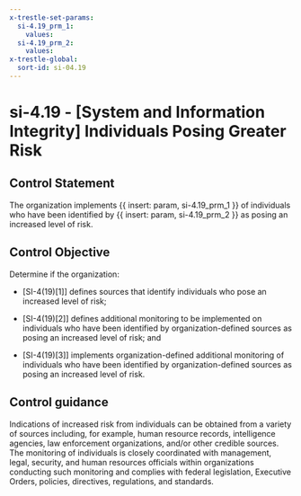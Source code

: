 ```yaml
---
x-trestle-set-params:
  si-4.19_prm_1:
    values:
  si-4.19_prm_2:
    values:
x-trestle-global:
  sort-id: si-04.19
---
```


# si-4.19 - \[System and Information Integrity\] Individuals Posing Greater Risk

## Control Statement

The organization implements {{ insert: param, si-4.19_prm_1 }} of individuals who have been identified by {{ insert: param, si-4.19_prm_2 }} as posing an increased level of risk.

## Control Objective

Determine if the organization:

- \[SI-4(19)[1]\] defines sources that identify individuals who pose an increased level of risk;

- \[SI-4(19)[2]\] defines additional monitoring to be implemented on individuals who have been identified by organization-defined sources as posing an increased level of risk; and

- \[SI-4(19)[3]\] implements organization-defined additional monitoring of individuals who have been identified by organization-defined sources as posing an increased level of risk.

## Control guidance

Indications of increased risk from individuals can be obtained from a variety of sources including, for example, human resource records, intelligence agencies, law enforcement organizations, and/or other credible sources. The monitoring of individuals is closely coordinated with management, legal, security, and human resources officials within organizations conducting such monitoring and complies with federal legislation, Executive Orders, policies, directives, regulations, and standards.
